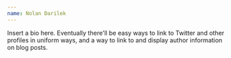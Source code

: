 ```yaml
---
name: Nolan Darilek
---
```


Insert a bio here. Eventually there'll be easy ways to link to Twitter and other profiles in uniform ways, and a way to link to and display author information on blog posts.
